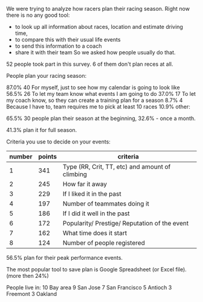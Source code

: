 We were trying to analyze how racers plan their racing season. Right now there is no any good tool: 
- to look up all information about races, location and estimate driving time, 
- to compare this with their usual life events 
- to send this information to a coach
- share it with their team 
So we asked how people usually do that.

52 people took part in this survey. 6 of them don't plan reces at all.

People plan your racing season:

87.0% 40 For myself, just to see how my calendar is going to look like 
56.5% 26 To let my team know what events I am going to do 
37.0% 17 To let my coach know, so they can create a training plan for a season
8.7% 4   Because I have to, team requires me to pick at least 10 races
10.9%    other: 

65.5% 30 people plan their season at the beginning, 32.6% - once a month.

41.3% plan it for full season.

Criteria you use to decide on your events:

number | points | criteria
-----------|------|---------
1| 341 |Type (RR, Crit, TT, etc) and amount of climbing
2| 245 |How far it away
3| 229 |If I liked it in the past
4| 197 |Number of teammates doing it
5| 186 |If I did it well in the past
6| 172 |Popularity/ Prestige/ Reputation of the event
7| 162 |What time does it start
8| 124 |Number of people registered

56.5%  plan for their peak performance events.

The most popular tool to save plan is Google Spreadsheet (or Excel file). (more then 24%)

People live in:
10 Bay area
9 San Jose 
7 San Francisco
5 Antioch
3 Freemont
3 Oakland


